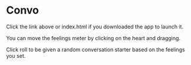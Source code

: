 # Convo

Click the link above or index.html if you downloaded the app to launch it.

You can move the feelings meter by clicking on the heart and dragging.

Click roll to be given a random conversation starter based on the feelings you set.
